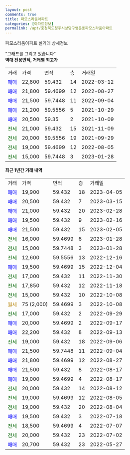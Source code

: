 ```yaml
---
layout: post
comments: true
title: 파모스라움아파트
categories: [아파트정보]
permalink: /apt/충청북도청주시상당구영운동파모스라움아파트
---
```


파모스라움아파트 실거래 상세정보

<script type="text/javascript">
  google.charts.load('current', {'packages':['line', 'corechart']});
  google.charts.setOnLoadCallback(drawChart);

  function drawChart() {
    var data = new google.visualization.DataTable();
    data.addColumn('date', '거래일');
    data.addColumn('number', "매매");
    data.addColumn('number', "전세");
    data.addColumn('number', "전매");

    data.addRows([[new Date(Date.parse("2023-04-05")), 19900, null, null], [new Date(Date.parse("2023-03-15")), 20500, null, null], [new Date(Date.parse("2023-02-28")), 21000, null, null], [new Date(Date.parse("2023-02-16")), 19500, null, null], [new Date(Date.parse("2023-02-05")), 21500, null, null], [new Date(Date.parse("2023-01-28")), null, 16000, null], [new Date(Date.parse("2023-01-28")), null, 15000, null], [new Date(Date.parse("2022-12-16")), null, 12600, null], [new Date(Date.parse("2022-12-04")), 19500, null, null], [new Date(Date.parse("2022-11-30")), null, 17000, null], [new Date(Date.parse("2022-11-18")), null, 17850, null], [new Date(Date.parse("2022-10-08")), null, 15000, null], [new Date(Date.parse("2022-10-08")), null, null, null], [new Date(Date.parse("2022-09-29")), null, 17000, null], [new Date(Date.parse("2022-09-17")), 20000, null, null], [new Date(Date.parse("2022-09-13")), 22200, null, null], [new Date(Date.parse("2022-09-06")), null, 19000, null], [new Date(Date.parse("2022-09-04")), 21500, null, null], [new Date(Date.parse("2022-08-27")), 21800, null, null], [new Date(Date.parse("2022-08-17")), 21500, null, null], [new Date(Date.parse("2022-08-17")), 19000, null, null], [new Date(Date.parse("2022-08-12")), null, 20000, null], [new Date(Date.parse("2022-08-05")), null, 19000, null], [new Date(Date.parse("2022-08-04")), null, 19000, null], [new Date(Date.parse("2022-07-18")), 19500, null, null], [new Date(Date.parse("2022-07-07")), null, 18500, null], [new Date(Date.parse("2022-07-02")), null, 20000, null], [new Date(Date.parse("2022-05-27")), 20700, null, null]]);

    var options = {
      hAxis: {
        format: 'yyyy/MM/dd'
      },    
      lineWidth: 0,
      pointsVisible: true,    
      title: '최근 1년간 유형별 실거래가 분포',
      legend: { position: 'bottom' }
    };

    var formatter = new google.visualization.NumberFormat({pattern:'###,###'} );
    formatter.format(data, 1);
    formatter.format(data, 2);
    
    setTimeout(function() {
        var chart = new google.visualization.LineChart(document.getElementById('columnchart_material'));
        chart.draw(data, (options));
        document.getElementById('loading').style.display = 'none';
    }, 200);
  }
</script>


<div id="loading" style="z-index:20; display: block; margin-left: 0px">"그래프를 그리고 있습니다"</div>
<div id="columnchart_material" style="width: 95%; margin-left: 0px; display: block"></div>
<!-- contents start -->
<b>역대 전용면적, 거래별 최고가</b>
<table class="sortable">
    <tr>
      <td>거래</td>
      <td>가격</td>
      <td>면적</td>
      <td>층</td>
      <td>거래일</td>
    </tr>
        <tr>
          <td><a style="color: blue">매매</a></td>
          <td>22,800</td>
          <td>59.432</td>
          <td>14</td>
          <td>2022-03-12</td>
        </tr>            <tr>
          <td><a style="color: blue">매매</a></td>
          <td>21,800</td>
          <td>59.4699</td>
          <td>12</td>
          <td>2022-08-27</td>
        </tr>            <tr>
          <td><a style="color: blue">매매</a></td>
          <td>21,500</td>
          <td>59.7448</td>
          <td>11</td>
          <td>2022-09-04</td>
        </tr>            <tr>
          <td><a style="color: blue">매매</a></td>
          <td>21,200</td>
          <td>59.5556</td>
          <td>5</td>
          <td>2021-10-29</td>
        </tr>            <tr>
          <td><a style="color: blue">매매</a></td>
          <td>20,500</td>
          <td>59.35</td>
          <td>2</td>
          <td>2021-10-09</td>
        </tr>        
        <tr>
              <td><a style="color: darkgreen">전세</a></td>
              <td>21,000</td>
              <td>59.432</td>
              <td>15</td>
              <td>2021-11-09</td>
            </tr>            <tr>
              <td><a style="color: darkgreen">전세</a></td>
              <td>20,000</td>
              <td>59.5556</td>
              <td>19</td>
              <td>2021-09-29</td>
            </tr>            <tr>
              <td><a style="color: darkgreen">전세</a></td>
              <td>19,000</td>
              <td>59.4699</td>
              <td>12</td>
              <td>2022-08-05</td>
            </tr>            <tr>
              <td><a style="color: darkgreen">전세</a></td>
              <td>15,000</td>
              <td>59.7448</td>
              <td>3</td>
              <td>2023-01-28</td>
            </tr>        
    
</table>

<b>최근 1년간 거래 내역</b>

<table class="sortable">
    <tr>
      <td>거래</td>
      <td>가격</td>
      <td>면적</td>
      <td>층</td>
      <td>거래일</td>
    </tr>
    <tr>
      <td><a style="color: blue">매매</a></td>
      <td>19,900</td>
      <td>59.432</td>
      <td>18</td>
      <td>2023-04-05</td>
    </tr>          <tr>
      <td><a style="color: blue">매매</a></td>
      <td>20,500</td>
      <td>59.432</td>
      <td>7</td>
      <td>2023-03-15</td>
    </tr>          <tr>
      <td><a style="color: blue">매매</a></td>
      <td>21,000</td>
      <td>59.432</td>
      <td>20</td>
      <td>2023-02-28</td>
    </tr>          <tr>
      <td><a style="color: blue">매매</a></td>
      <td>19,500</td>
      <td>59.432</td>
      <td>9</td>
      <td>2023-02-16</td>
    </tr>          <tr>
      <td><a style="color: blue">매매</a></td>
      <td>21,500</td>
      <td>59.432</td>
      <td>15</td>
      <td>2023-02-05</td>
    </tr>          <tr>
      <td><a style="color: darkgreen">전세</a></td>
      <td>16,000</td>
      <td>59.4699</td>
      <td>6</td>
      <td>2023-01-28</td>
    </tr>          <tr>
      <td><a style="color: darkgreen">전세</a></td>
      <td>15,000</td>
      <td>59.7448</td>
      <td>3</td>
      <td>2023-01-28</td>
    </tr>          <tr>
      <td><a style="color: darkgreen">전세</a></td>
      <td>12,600</td>
      <td>59.5556</td>
      <td>13</td>
      <td>2022-12-16</td>
    </tr>          <tr>
      <td><a style="color: blue">매매</a></td>
      <td>19,500</td>
      <td>59.4699</td>
      <td>15</td>
      <td>2022-12-04</td>
    </tr>          <tr>
      <td><a style="color: darkgreen">전세</a></td>
      <td>17,000</td>
      <td>59.432</td>
      <td>11</td>
      <td>2022-11-30</td>
    </tr>          <tr>
      <td><a style="color: darkgreen">전세</a></td>
      <td>17,850</td>
      <td>59.432</td>
      <td>12</td>
      <td>2022-11-18</td>
    </tr>          <tr>
      <td><a style="color: darkgreen">전세</a></td>
      <td>15,000</td>
      <td>59.432</td>
      <td>10</td>
      <td>2022-10-08</td>
    </tr>          <tr>
      <td><a style="color: darkgoldenrod">월세</a></td>
      <td>75 (2,000)</td>
      <td>59.4699</td>
      <td>3</td>
      <td>2022-10-08</td>
    </tr>          <tr>
      <td><a style="color: darkgreen">전세</a></td>
      <td>17,000</td>
      <td>59.432</td>
      <td>2</td>
      <td>2022-09-29</td>
    </tr>          <tr>
      <td><a style="color: blue">매매</a></td>
      <td>20,000</td>
      <td>59.4699</td>
      <td>2</td>
      <td>2022-09-17</td>
    </tr>          <tr>
      <td><a style="color: blue">매매</a></td>
      <td>22,200</td>
      <td>59.432</td>
      <td>8</td>
      <td>2022-09-13</td>
    </tr>          <tr>
      <td><a style="color: darkgreen">전세</a></td>
      <td>19,000</td>
      <td>59.432</td>
      <td>18</td>
      <td>2022-09-06</td>
    </tr>          <tr>
      <td><a style="color: blue">매매</a></td>
      <td>21,500</td>
      <td>59.7448</td>
      <td>11</td>
      <td>2022-09-04</td>
    </tr>          <tr>
      <td><a style="color: blue">매매</a></td>
      <td>21,800</td>
      <td>59.4699</td>
      <td>12</td>
      <td>2022-08-27</td>
    </tr>          <tr>
      <td><a style="color: blue">매매</a></td>
      <td>21,500</td>
      <td>59.432</td>
      <td>8</td>
      <td>2022-08-17</td>
    </tr>          <tr>
      <td><a style="color: blue">매매</a></td>
      <td>19,000</td>
      <td>59.4699</td>
      <td>4</td>
      <td>2022-08-17</td>
    </tr>          <tr>
      <td><a style="color: darkgreen">전세</a></td>
      <td>20,000</td>
      <td>59.432</td>
      <td>14</td>
      <td>2022-08-12</td>
    </tr>          <tr>
      <td><a style="color: darkgreen">전세</a></td>
      <td>19,000</td>
      <td>59.4699</td>
      <td>12</td>
      <td>2022-08-05</td>
    </tr>          <tr>
      <td><a style="color: darkgreen">전세</a></td>
      <td>19,000</td>
      <td>59.432</td>
      <td>20</td>
      <td>2022-08-04</td>
    </tr>          <tr>
      <td><a style="color: blue">매매</a></td>
      <td>19,500</td>
      <td>59.432</td>
      <td>3</td>
      <td>2022-07-18</td>
    </tr>          <tr>
      <td><a style="color: darkgreen">전세</a></td>
      <td>18,500</td>
      <td>59.4699</td>
      <td>4</td>
      <td>2022-07-07</td>
    </tr>          <tr>
      <td><a style="color: darkgreen">전세</a></td>
      <td>20,000</td>
      <td>59.432</td>
      <td>23</td>
      <td>2022-07-02</td>
    </tr>          <tr>
      <td><a style="color: blue">매매</a></td>
      <td>20,700</td>
      <td>59.432</td>
      <td>23</td>
      <td>2022-05-27</td>
    </tr>      </table>
<!-- contents end -->    

